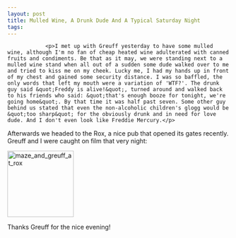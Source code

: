 ```yaml
---
layout: post
title: Mulled Wine, A Drunk Dude And A Typical Saturday Night
tags:
---
```



                <p>I met up with Greuff yesterday to have some mulled wine, although I'm no fan of cheap heated wine adulterated with canned fruits and condiments. Be that as it may, we were standing next to a mulled wine stand when all out of a sudden some dude walked over to me and tried to kiss me on my cheek. Lucky me, I had my hands up in front of my chest and gained some security distance. I was so baffled, the only words that left my mouth were a variation of 'WTF?'. The drunk guy said &quot;Freddy is alive!&quot;, turned around and walked back to his friends who said: &quot;that's enough booze for tonight, we're going home&quot;. By that time it was half past seven. Some other guy behind us stated that even the non-alcoholic children's glogg would be &quot;too sharp&quot; for the obviously drunk and in need for love dude. And I don't even look like Freddie Mercury.</p>
<p>Afterwards we headed to the Rox, a nice pub that opened its gates recently. Greuff and I were caught on film that very night:</p>
<p><a href="/uploads/2008/12/maze_and_greuff_at_rox.png"><img class="alignnone size-thumbnail wp-image-3589" title="maze_and_greuff_at_rox" src="/uploads/2008/12/maze_and_greuff_at_rox-150x150.png" alt="maze_and_greuff_at_rox" width="150" height="150" /></a></p>
<p>Thanks Greuff for the nice evening!</p>
